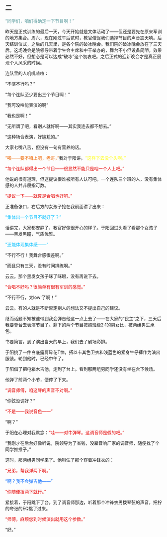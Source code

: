 ## 二

<span style='color:#5F9EA0'>		“同学们，咱们得确定一下节目啊！”</span>

昨天是正式训练的最后一天，今天开始就是文体活动了——但还是要先在原来军训的地方集合。周六，现在刚过午后贰时，教官催促我们选择节目的声音震天响。后天结训仪式，之后的几天里，是各个院的破冰晚会。我们院的破冰晚会放在了三天后。这场晚会是院领导带着学生会主席和中干举办的，舞台不小但设备简陋，效果必然不好，但想必是可以达成“破冰”这个初衷吧。之后正式的迎新晚会才是真正展现个人风采的时候。

连队里的人叽叽喳喳：

“不演不行吗？”

“每个连队至少要出三个节目啊！”

“我可没啥能表演的啊”

“我也是啊！”

“无所谓了吧，看别人就好啊——其实我连去都不想去。”

“这种场合表演，好尴尬的。”

大家七嘴八舌，但没有一句有营养的话。

<span style='color:#EE6600'>“唉——要不咱上吧，老哥，”</span>我对于阳讲，<span style='color:#FFFF1A'>“这样下去没个头啊。”</span>

<span style='color:#E60000'>“每个连队都得出一个节目——很显然不能只是咱一个人上吧。”</span>

他说的很有道理，但这提议很难被所有人认可吧。一个连队三个班的人，没有集体感的人并非屈指可数。

<span style='color:#E60000'>“提议一下——就算是合唱也好吧。”</span>

正准备张口，右后方的女孩子抢在我前面讲了出来：

<span style='color:#00BFFF'>“集体出一个节目不就好了？”</span>

话讲完，大家都安静了，教官好像很开心的样子。于阳回过头看了看那个女孩子——黑发黑瞳，气质优雅。

<span style='color:#00BFFF'>"还能体现集体感——"</span>

“不行不行！我舞台感很差啊。”

“而且只有三天，没有时间排练啊。”

云云。那个黑发女孩子眯了眯眼，没有再说下去。

<span style='color:#E60000'>“合唱不好吗？很简单有很有军训的感觉。”</span>

“不行不行，太low'了啊！”

云云。有的人就是不断否定别人的想法又不提出自己的建议。

继而话题不知被谁带到我会弹吉他这一点上去了——在大家的“民主”之下，三天后我要登台去表演节目了。剩下的两个节目按照班级2:1的男女比，被两组男生承包。

书要简言，到了演出当天的早上，我们去了剧场彩排。

于阳挑了一件白底露肩碎花T恤，搭以卡其色卫衣和浅蓝色的紧身牛仔裤作为演出服装。轮到他时，已经中午了。

于阳借了把电箱木吉他，走到了台上。看到那两组男同学还没有坐在台下候场。

他弹了前两个小节，便停了下来。

<span style='color:#E60000'>“调音师傅，咱这琴的声音不对啊。”</span>

“你弦没调好？”

<span style='color:#E60000'>“不是——我说音色——”</span>

“啊？”

于阳在心理对我默念：<span style='color:#E60000'>“哇——对牛弹琴。这调音师是假的吧。”</span>

“我刚才在后台好像听说，院领导为了省钱，没雇音响厂家的调音师，随便找了个同学推推子。”

这时，那两组男同学来了。他叫住了那个穿着冲锋衣的：

<span style='color:#E60000'>“兄弟，帮我弹两下啊。”</span>

<span style='color:#0066ff'>“啊？我不会弹吉他——”</span>

<span style='color:#E60000'>“你随便拨两下就行。”</span>

紧接着，于阳跳下了台。到了调音师那边，听着那个冲锋衣男拨琴弦的声音，把拧的夸张的EQ挑了过来。

<span style='color:#E60000'>“师傅，麻烦您到时候演出就用这个参数。”</span>

“好。”